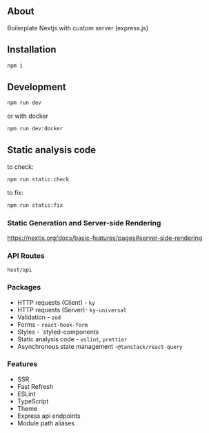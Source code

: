 ## About

Boilerplate Nextjs with custom server (express.js)

## Installation

```bash
npm i
```

## Development

```bash
npm run dev
```

or with docker

```bash
npm run dev:docker
```

## Static analysis code

to check:

```bash
npm run static:check
```

to fix:

```bash
npm run static:fix
```

### Static Generation and Server-side Rendering

https://nextjs.org/docs/basic-features/pages#server-side-rendering

### API Routes

`host/api`

### Packages

- HTTP requests (Client) - `ky`
- HTTP requests (Server)- `ky-universal`
- Validation - `zod`
- Forms - `react-hook-form`
- Styles - `styled-components
- Static analysis code - `eslint`, `prettier`
- Asynchronous state management -`@tanstack/react-query`

### Features

- SSR
- Fast Refresh
- ESLint
- TypeScript
- Theme
- Express api endpoints
- Module path aliases

```

```

